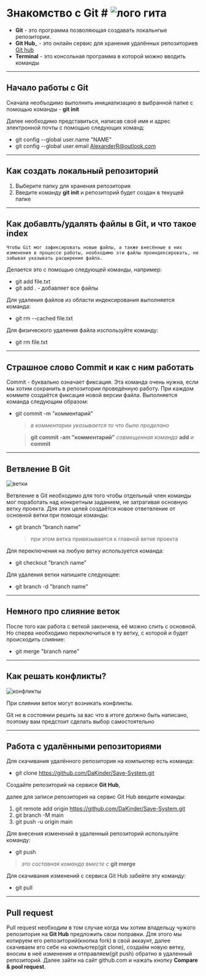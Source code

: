 # Знакомство с Git # ![лого гита](Git_logo.png)

+ __Git__ - это программа позволяющая создавать локальнгые репозитории.
+ __Git Hub___ - это онлайн сервис для хранения удалённых репозиториев
[Git hub](https://github.com/ "перейти на страницу")
+ __Terminal__ - это консольная программа в которой можно вводить команды

***

## Начало работы с Git

Сначала необъодимо выполнить инициализацию в выбранной папке с помощью команды - **git init**

Далее необходимо представиться, написав своё имя и адрес электронной почты с помощью следующих команд:

+ git config --global user.name "NAME"
+ git config --global user.email AlexanderR@outlook.com

***

## Как создать локальный репозиторий

1. Выберите папку для хранения репозитория
2. Введите команду **git init** и репозиторий будет создан в текущей папке

***

## Как добавлть/удалять файлы в Git, и что такое index

    Чтобы Git мог зафиксировать новые файлы, а также внесённые в них изменения в процессе работы, необходимо эти файлы проиндексировать, не забывая указывать расширение файла.

Делается это с помощью следующей команды, например:
+ git add file.txt
+ git add . - добавляет все файлы

Для удаления файлов из области индексирования выполняется команда:
+ git rm --cached file.txt

Для физического удаления файла изспользуйте команду:

+ git rm file.txt

***

## Страшное слово Commit и как с ним работать

Commit - буквально означает фиксация. Эта команда очень нужна, если мы хотим сохранить в репозитории проведённую работу. При каждом коммите создаётся фиксация новой версии файла. Выполняется команда следующим образом:

+ git commit -m "комментарий"

    >*в комментарии указывается то что было проделано*

    >__git commit -am "комментарий"__ *совмещенная команда* __add__ *и* __commit__

***

## Ветвление В Git
![ветки](Branches.jpg)

Ветвление в Git необходимо для того чтобы отдельный член команды мог поработать над конкретным заданием, не затрагивая основную ветку проекта. Для этих целей создаётся новое ответвление от основной ветки при помощи команды:

+ git branch "branch name"

    >при этом ветка привязывается к главной ветке проекта

Для переключения на любую ветку используется команда:
+ git checkout "branch name"

Для удаления ветки напишите следующее:
+ git branch -d "branch name"

***

## Немного про слияние веток

После того как работа с веткой закончена, её можно слить с основной.
Но сперва необходимо переключиться в ту ветку, с которой и будет происходить слияние:

+ git merge "branch name"

***

## Как решать конфликты?
![конфликты](Conflicts.jpg)

При слиянии веток могут возникать конфликты.

Git не в состоянии решить за вас что в итоге должно быть написано, поэтому вам предстоит сделать выбор самостоятельно
 
***

## Работа с удалёнными репозиториями
Для скачивания удалённого репозитория на компьютер есть команда:

+ git clone https://github.com/DaKinder/Save-System.git

Создайте репозиторий на сервисе __Git Hub__,

 далее
для записи репозитория на сервис Git Hub введите команды:

1. git remote add origin https://github.com/DaKinder/Save-System.git
2. git branch -M main
3. git push -u origin main

Для внесения изменений в удаленный репозиторий используйте команду:

+ git push
> *это составная команда вместе с* __git merge__

Для скачивания изменений с сервиса Git Hub забейте эту команду:

+ git pull

***

## Pull request

Pull request необходим в том случае когда мы хотим владельцу чужого репозитория на __Git Hub__ предложить свои поправки. Для этого мы копируем его репозиторий(кнопка fork) в свой аккаунт, далее скачиваем его себе на компьютер(git clone), создаём новую ветку, вносим в неё изменения и отправляем(git push) обратно в удаленный репозиторий. Далее зайти на сайт github.com и нажать кнопку __Compare & pool request__.